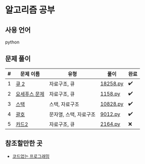 # 알고리즘 공부

## 사용 언어

python

## 문제 풀이

#|문제 이름|유형|풀이|완료
-----|--------------------|---------------|----------|------
1|[큐 2](https://www.acmicpc.net/problem/18258)|자료구조, 큐|[18258.py](./baekjoon/18258)|✔️
2|[요세푸스 문제](https://www.acmicpc.net/problem/1158)|자료구조, 큐|[1158.py](./baekjoon/1158)|✔️
3|[스택](https://www.acmicpc.net/problem/10828)|스택, 자료구조|[10828.py](./baekjoon/10828)|✔️
4|[괄호](https://www.acmicpc.net/problem/9012)|문자열, 스택, 자료구조|[9012.py](./baekjoon/9012)|✔️
5|[카드2](https://www.acmicpc.net/problem/2164)|자료구조, 큐|[2164.py](./baekjoon/2164)|❌


## 참조할만한 곳

* [코드없는 프로그래밍](https://www.youtube.com/channel/UCHcG02L6TSS-StkSbqVy6Fg)
